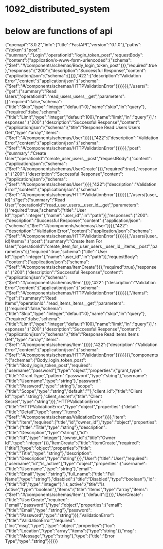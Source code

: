 # 1092_distributed_system

# below are functions of api 
{"openapi":"3.0.2","info":{"title":"FastAPI","version":"0.1.0"},"paths":{"/token":{"post":{"summary":"Login","operationId":"login_token_post","requestBody":{"content":{"application/x-www-form-urlencoded":{"schema":{"$ref":"#/components/schemas/Body_login_token_post"}}},"required":true},"responses":{"200":{"description":"Successful Response","content":{"application/json":{"schema":{}}}},"422":{"description":"Validation Error","content":{"application/json":{"schema":{"$ref":"#/components/schemas/HTTPValidationError"}}}}}}},"/users/":{"get":{"summary":"Read Users","operationId":"read_users_users__get","parameters":[{"required":false,"schema":{"title":"Skip","type":"integer","default":0},"name":"skip","in":"query"},{"required":false,"schema":{"title":"Limit","type":"integer","default":100},"name":"limit","in":"query"}],"responses":{"200":{"description":"Successful Response","content":{"application/json":{"schema":{"title":"Response Read Users Users  Get","type":"array","items":{"$ref":"#/components/schemas/User"}}}}},"422":{"description":"Validation Error","content":{"application/json":{"schema":{"$ref":"#/components/schemas/HTTPValidationError"}}}}}},"post":{"summary":"Create User","operationId":"create_user_users__post","requestBody":{"content":{"application/json":{"schema":{"$ref":"#/components/schemas/UserCreate"}}},"required":true},"responses":{"200":{"description":"Successful Response","content":{"application/json":{"schema":{"$ref":"#/components/schemas/User"}}}},"422":{"description":"Validation Error","content":{"application/json":{"schema":{"$ref":"#/components/schemas/HTTPValidationError"}}}}}}},"/users/{user_id}":{"get":{"summary":"Read User","operationId":"read_user_users__user_id__get","parameters":[{"required":true,"schema":{"title":"User Id","type":"integer"},"name":"user_id","in":"path"}],"responses":{"200":{"description":"Successful Response","content":{"application/json":{"schema":{"$ref":"#/components/schemas/User"}}}},"422":{"description":"Validation Error","content":{"application/json":{"schema":{"$ref":"#/components/schemas/HTTPValidationError"}}}}}}},"/users/{user_id}/items/":{"post":{"summary":"Create Item For User","operationId":"create_item_for_user_users__user_id__items__post","parameters":[{"required":true,"schema":{"title":"User Id","type":"integer"},"name":"user_id","in":"path"}],"requestBody":{"content":{"application/json":{"schema":{"$ref":"#/components/schemas/ItemCreate"}}},"required":true},"responses":{"200":{"description":"Successful Response","content":{"application/json":{"schema":{"$ref":"#/components/schemas/Item"}}}},"422":{"description":"Validation Error","content":{"application/json":{"schema":{"$ref":"#/components/schemas/HTTPValidationError"}}}}}}},"/items/":{"get":{"summary":"Read Items","operationId":"read_items_items__get","parameters":[{"required":false,"schema":{"title":"Skip","type":"integer","default":0},"name":"skip","in":"query"},{"required":false,"schema":{"title":"Limit","type":"integer","default":100},"name":"limit","in":"query"}],"responses":{"200":{"description":"Successful Response","content":{"application/json":{"schema":{"title":"Response Read Items Items  Get","type":"array","items":{"$ref":"#/components/schemas/Item"}}}}},"422":{"description":"Validation Error","content":{"application/json":{"schema":{"$ref":"#/components/schemas/HTTPValidationError"}}}}}}}},"components":{"schemas":{"Body_login_token_post":{"title":"Body_login_token_post","required":["username","password"],"type":"object","properties":{"grant_type":{"title":"Grant Type","pattern":"password","type":"string"},"username":{"title":"Username","type":"string"},"password":{"title":"Password","type":"string"},"scope":{"title":"Scope","type":"string","default":""},"client_id":{"title":"Client Id","type":"string"},"client_secret":{"title":"Client Secret","type":"string"}}},"HTTPValidationError":{"title":"HTTPValidationError","type":"object","properties":{"detail":{"title":"Detail","type":"array","items":{"$ref":"#/components/schemas/ValidationError"}}}},"Item":{"title":"Item","required":["title","id","owner_id"],"type":"object","properties":{"title":{"title":"Title","type":"string"},"description":{"title":"Description","type":"string"},"id":{"title":"Id","type":"integer"},"owner_id":{"title":"Owner Id","type":"integer"}}},"ItemCreate":{"title":"ItemCreate","required":["title"],"type":"object","properties":{"title":{"title":"Title","type":"string"},"description":{"title":"Description","type":"string"}}},"User":{"title":"User","required":["username","id","is_active"],"type":"object","properties":{"username":{"title":"Username","type":"string"},"email":{"title":"Email","type":"string"},"full_name":{"title":"Full Name","type":"string"},"disabled":{"title":"Disabled","type":"boolean"},"id":{"title":"Id","type":"integer"},"is_active":{"title":"Is Active","type":"boolean"},"items":{"title":"Items","type":"array","items":{"$ref":"#/components/schemas/Item"},"default":[]}}},"UserCreate":{"title":"UserCreate","required":["email","password"],"type":"object","properties":{"email":{"title":"Email","type":"string"},"password":{"title":"Password","type":"string"}}},"ValidationError":{"title":"ValidationError","required":["loc","msg","type"],"type":"object","properties":{"loc":{"title":"Location","type":"array","items":{"type":"string"}},"msg":{"title":"Message","type":"string"},"type":{"title":"Error Type","type":"string"}}}}}}
